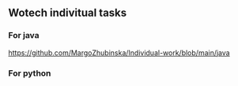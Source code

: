 ## Wotech indivitual tasks

 ### For java
 https://github.com/MargoZhubinska/Individual-work/blob/main/java

 ### For python
